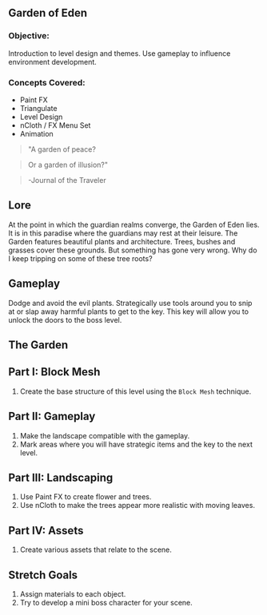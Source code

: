 ## Garden of Eden

### Objective:
Introduction to level design and themes. Use gameplay to influence environment development.

### Concepts Covered:
* Paint FX
* Triangulate
* Level Design
* nCloth / FX Menu Set
* Animation

>"A garden of peace?

>Or a garden of illusion?"

>-Journal of the Traveler

## Lore

At the point in which the guardian realms converge, the Garden of Eden lies. It is in this paradise where the guardians may rest at their leisure. The Garden features beautiful plants and architecture. Trees, bushes and grasses cover these grounds. But something has gone very wrong. Why do I keep tripping on some of these tree roots?

## Gameplay

Dodge and avoid the evil plants. Strategically use tools around you to snip at or slap away harmful plants to get to the key. This key will allow you to unlock the doors to the boss level.

## The Garden

## Part I: Block Mesh
1. Create the base structure of this level using the ```Block Mesh``` technique.  

## Part II: Gameplay
1. Make the landscape compatible with the gameplay.
2. Mark areas where you will have strategic items and the key to the next level.

## Part III: Landscaping
1. Use Paint FX to create flower and trees.
2. Use nCloth to make the trees appear more realistic with moving leaves.

## Part IV: Assets
1. Create various assets that relate to the scene.

## Stretch Goals
1. Assign materials to each object.
2. Try to develop a mini boss character for your scene. 
